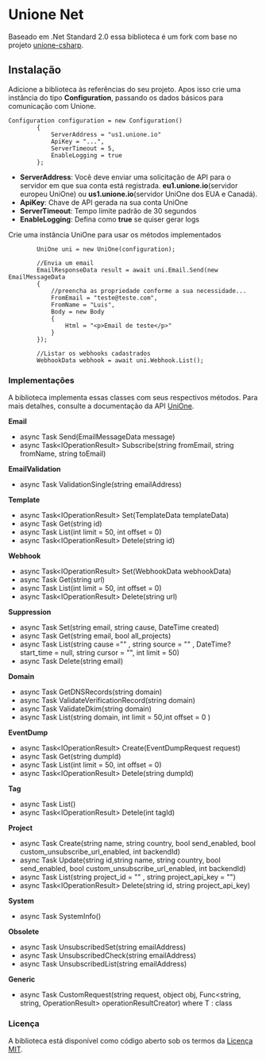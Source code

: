 # Unione Net
Baseado em .Net Standard 2.0 essa biblioteca é um fork com base no projeto [unione-csharp](https://github.com/unione-repo/unione-csharp).

## Instalação
Adicione a biblioteca às referências do seu projeto. Apos isso crie uma instância do tipo **Configuration**, passando os dados básicos para comunicação com Unione.

```
Configuration configuration = new Configuration()
        {            
            ServerAddress = "us1.unione.io"
            ApiKey = "...",
            ServerTimeout = 5,
            EnableLogging = true
        };

```
- **ServerAddress**: Você deve enviar uma solicitação de API para o servidor em que sua conta está registrada. __eu1.unione.io__(servidor europeu UniOne) ou __us1.unione.io__(servidor UniOne dos EUA e Canadá).
- **ApiKey**: Chave de API gerada na sua conta UniOne
- **ServerTimeout**: Tempo limite padrão de 30 segundos
- **EnableLogging**: Defina como **true** se quiser gerar logs

Crie uma instância UniOne para usar os métodos implementados

```
        UniOne uni = new UniOne(configuration);
        
        //Envia um email
        EmailResponseData result = await uni.Email.Send(new EmailMessageData
        {
            //preencha as propriedade conforme a sua necessidade...
            FromEmail = "teste@teste.com",
            FromName = "Luis",
            Body = new Body
            {
                Html = "<p>Email de teste</p>"
            }
        });
        
        //Listar os webhooks cadastrados
        WebhookData webhook = await uni.Webhook.List();

```

### Implementações
A biblioteca implementa essas classes com seus respectivos métodos. Para mais detalhes, consulte a documentação da API [UniOne](https://docs.unione.io/en/web-api).

**Email**
- async Task<EmailResponseData> Send(EmailMessageData message)
- async Task<IOperationResult<string>> Subscribe(string fromEmail, string fromName, string toEmail)

**EmailValidation**
- async Task<EmailValidationData> ValidationSingle(string emailAddress)

**Template**
- async Task<IOperationResult<string>> Set(TemplateData templateData)
- async Task<TemplateData> Get(string id)
- async Task<TemplateList> List(int limit = 50, int offset = 0)
- async Task<IOperationResult<string>> Detele(string id)

**Webhook**
- async Task<IOperationResult<string>> Set(WebhookData webhookData)
- async Task<WebhookData> Get(string url)
- async Task<WebhookData> List(int limit = 50, int offset = 0)
- async Task<IOperationResult<string>> Delete(string url)

**Suppression**
- async Task<SuppressionData> Set(string email, string cause, DateTime created)
- async Task<SuppressionData> Get(string email, bool all_projects)
- async Task<SuppressionData> List(string cause ="" , string source = "" , DateTime? start_time = null, string cursor = "", int limit = 50)
- async Task<SuppressionData> Delete(string email)

**Domain**
- async Task<DomainData> GetDNSRecords(string domain)
- async Task<DomainData> ValidateVerificationRecord(string domain)
- async Task<DomainData> ValidateDkim(string domain)
- async Task<DomainList> List(string domain, int limit = 50,int offset = 0 )

**EventDump**
- async Task<IOperationResult<string>> Create(EventDumpRequest request)
- async Task<EventDumpRequest> Get(string dumpId)
- async Task<EventDumpList> List(int limit = 50, int offset = 0)
- async Task<IOperationResult<string>> Detele(string dumpId)

**Tag**
- async Task<TagList> List()
- async Task<IOperationResult<string>> Detele(int tagId)

**Project**
- async Task<ProjectInputData> Create(string name, string country, bool send_enabled, bool custom_unsubscribe_url_enabled, int backendId)
- async Task<ProjectInputData> Update(string id,string name, string country, bool send_enabled, bool custom_unsubscribe_url_enabled, int backendId)
- async Task<ProjectDataList> List(string project_id = "" , string project_api_key = "")
- async Task<IOperationResult<string>> Delete(string id, string project_api_key)

**System**
- async Task<SystemInfoData> SystemInfo()

**Obsolete**
- async Task<UnsubscribedData> UnsubscribedSet(string emailAddress)
- async Task<UnsubscribedData> UnsubscribedCheck(string emailAddress)
- async Task<UnsubscribedList> UnsubscribedList(string emailAddress)

**Generic**
- async Task<T> CustomRequest<T>(string request, object obj, Func<string, string, OperationResult<T>> operationResultCreator) where T : class

### Licença
A biblioteca está disponível como código aberto sob os termos da [Licença MIT](LICENSE).